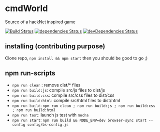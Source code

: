 # cmdWorld
Source of a hackNet inspired game

[![Build Status](https://travis-ci.org/storm1er/cmdWorld.svg?branch=master)](https://travis-ci.org/storm1er/cmdWorld)
[![dependencies Status](https://david-dm.org/storm1er/cmdWorld/status.svg)](https://david-dm.org/storm1er/cmdWorld)
[![devDependencies Status](https://david-dm.org/storm1er/cmdWorld/dev-status.svg)](https://david-dm.org/storm1er/cmdWorld?type=dev)

## installing (contributing purpose)
Clone repo, `npm install && npm start` then you should be good to go ;)

## npm run-scripts
- `npm run clean` : remove dist/* files
- `npm run build:js`: compile src/js files to dist/js
- `npm run build:css`: compile src/css files to dist/css
- `npm run build:html`: compile src/html files to dist/html
- `npm run build`: `npm run clean ; npm run build:js ; npm run build:css ; npm run build:html`
- `npm run test`: launch js test with `mocha`
- `npm run start`: `npm run build && NODE_ENV=dev browser-sync start --config config/bs-config.js`
